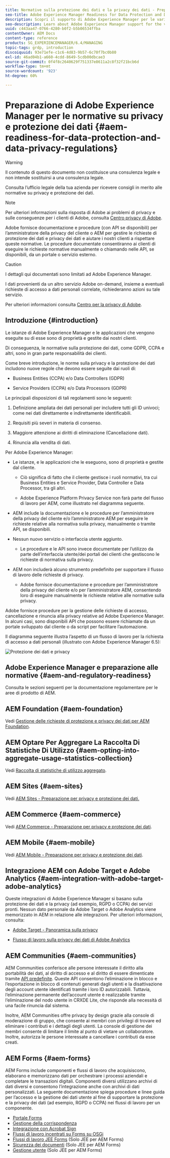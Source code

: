 ```yaml
---
title: Normative sulla protezione dei dati e la privacy dei dati - Preparazione di Adobe Experience Manager
seo-title: Adobe Experience Manager Readiness for Data Protection and Data Privacy Regulations; such as GDPR, CCPA, etc
description: Scopri il supporto di Adobe Experience Manager per le varie normative su privacy e protezione dei dati, incluso il Regolamento generale sulla protezione dei dati (RGPD) dell’UE, il California Consumer Privacy Act e le modalità per conformarsi all’implementazione di un nuovo progetto AEM.
seo-description: Learn about Adobe Experience Manager support for the various Data Protection and Data Privacy Regulations; including the EU General Data Protection Regulation (GDPR), the California Consumer Privacy Act and how to comply when implementing a new AEM project.
uuid: c443aa47-0766-4280-b0f2-b5b06534ffba
contentOwner: AEM Docs
content-type: reference
products: SG_EXPERIENCEMANAGER/6.4/MANAGING
topic-tags: grdp, introduction
discoiquuid: 93e71efe-c1c6-4d83-9b57-6c70f7bc0b80
exl-id: 46ad04b1-a660-4cdd-8649-5cdb00dbcae3
source-git-commit: 0f4f8c2640629f751337e8611a2c8f32f21bcb6d
workflow-type: tm+mt
source-wordcount: '923'
ht-degree: 60%

---
```


# Preparazione di Adobe Experience Manager per le normative su privacy e protezione dei dati {#aem-readiness-for-data-protection-and-data-privacy-regulations}

>[!WARNING]
>
>Il contenuto di questo documento non costituisce una consulenza legale e non intende sostituirsi a una consulenza legale.
>
>Consulta l’ufficio legale della tua azienda per ricevere consigli in merito alle normative su privacy e protezione dei dati.

>[!NOTE]
>
>Per ulteriori informazioni sulla risposta di Adobe ai problemi di privacy e sulle conseguenze per i clienti di Adobe, consulta [Centro privacy di Adobe](https://www.adobe.com/it/privacy.html).

Adobe fornisce documentazione e procedure (con API se disponibili) per l’amministratore della privacy del cliente o AEM per gestire le richieste di protezione dei dati e privacy dei dati e aiutare i nostri clienti a rispettare queste normative. Le procedure documentate consentiranno ai clienti di eseguire le richieste normative manualmente o chiamando nelle API, se disponibili, da un portale o servizio esterno.

>[!CAUTION]
>
>I dettagli qui documentati sono limitati ad Adobe Experience Manager.
>
>I dati provenienti da un altro servizio Adobe on-demand, insieme a eventuali richieste di accesso a dati personali correlate, richiederanno azioni su tale servizio.
>
>Per ulteriori informazioni consulta [Centro per la privacy di Adobe](https://www.adobe.com/privacy.html).

## Introduzione {#introduction}

Le istanze di Adobe Experience Manager e le applicazioni che vengono eseguite su di esse sono di proprietà e gestite dai nostri clienti.

Di conseguenza, le normative sulla protezione dei dati, come GDPR, CCPA e altri, sono in gran parte responsabilità dei clienti.

Come breve introduzione, le norme sulla privacy e la protezione dei dati includono nuove regole che devono essere seguite dai ruoli di:

* Business Entities (CCPA) e/o Data Controllers (GDPR)

* Service Providers (CCPA) e/o Data Processors (GDPR)

Le principali disposizioni di tali regolamenti sono le seguenti:

1. Definizione ampliata dei dati personali per includere tutti gli ID univoci; come nei dati direttamente e indirettamente identificabili.

2. Requisiti più severi in materia di consenso.

3. Maggiore attenzione ai diritti di eliminazione (Cancellazione dati).

4. Rinuncia alla vendita di dati.

Per Adobe Experience Manager:

* Le istanze, e le applicazioni che le eseguono, sono di proprietà e gestite dal cliente.

   * Ciò significa di fatto che il cliente gestisce i ruoli normativi, tra cui Business Entities e Service Provider, Data Controller e Data Processor, tra gli altri.

   * Adobe Experience Platform Privacy Service non farà parte del flusso di lavoro per AEM, come illustrato nel diagramma seguente.

* AEM include la documentazione e le procedure per l’amministratore della privacy del cliente e/o l’amministratore AEM per eseguire le richieste relative alla normativa sulla privacy, manualmente o tramite API, se disponibili.

* Nessun nuovo servizio o interfaccia utente aggiunto.

   * Le procedure e le API sono invece documentate per l’utilizzo da parte dell’interfaccia utente/dei portali dei clienti che gestiscono le richieste di normativa sulla privacy.

* AEM non includerà alcuno strumento predefinito per supportare il flusso di lavoro delle richieste di privacy.

   * Adobe fornisce documentazione e procedure per l’amministratore della privacy del cliente e/o per l’amministratore AEM, consentendo loro di eseguire manualmente le richieste relative alle normative sulla privacy.

Adobe fornisce procedure per la gestione delle richieste di accesso, cancellazione e rinuncia alla privacy relative ad Adobe Experience Manager. In alcuni casi, sono disponibili API che possono essere richiamate da un portale sviluppato dal cliente o da script per facilitare l’automazione.

Il diagramma seguente illustra l’aspetto di un flusso di lavoro per la richiesta di accesso a dati personali (illustrato con Adobe Experience Manager 6.5):

![Protezione dei dati e privacy](assets/data-protection-and-privacy-01.png)

## Adobe Experience Manager e preparazione alle normative {#aem-and-regulatory-readiness}

Consulta le sezioni seguenti per la documentazione regolamentare per le aree di prodotto di AEM.

## AEM Foundation {#aem-foundation}

Vedi [Gestione delle richieste di protezione e privacy dei dati per AEM Foundation](/help/sites-administering/handling-gdpr-requests-for-aem-platform.md).

## AEM Optare Per Aggregare La Raccolta Di Statistiche Di Utilizzo {#aem-opting-into-aggregate-usage-statistics-collection}

Vedi [Raccolta di statistiche di utilizzo aggregato](/help/sites-deploying/opt-in-aggregated-usage-statistics.md).

## AEM Sites {#aem-sites}

Vedi [AEM Sites - Preparazione per privacy e protezione dei dati.](/help/sites-administering/gdpr-compliance-sites.md)

## AEM Commerce {#aem-commerce}

Vedi [AEM Commerce - Preparazione per privacy e protezione dei dati](/help/sites-administering/gdpr-compliance-commerce.md).

## AEM Mobile {#aem-mobile}

Vedi [AEM Mobile - Preparazione per privacy e protezione dei dati](/help/mobile/aem-mobile-gdpr-compliance.md).

## Integrazione AEM con Adobe Target e Adobe Analytics {#aem-integration-with-adobe-target-adobe-analytics}

Queste integrazioni di Adobe Experience Manager si basano sulla protezione dei dati e la privacy (ad esempio, RGPD o CCPA) dei servizi pronti. Nessun dato personale da Adobe Target o Adobe Analytics viene memorizzato in AEM in relazione alle integrazioni.
Per ulteriori informazioni, consulta:

* [Adobe Target - Panoramica sulla privacy](https://experienceleague.adobe.com/docs/target/using/implement-target/before-implement/privacy/privacy.html?lang=it)

* [Flusso di lavoro sulla privacy dei dati di Adobe Analytics](https://experienceleague.adobe.com/docs/analytics/admin/data-governance/an-gdpr-workflow.html?lang=it)

## AEM Communities {#aem-communities}

AEM Communities conferisce alle persone interessate il diritto alla portabilità dei dati, al diritto di accesso e al diritto di essere dimenticate tramite [API predefinite](/help/communities/user-ugc-management-service.md). Queste API consentono l’eliminazione in blocco e l’esportazione in blocco di contenuti generati dagli utenti e la disattivazione degli account utente identificati tramite i loro ID autorizzabili. Tuttavia, l’eliminazione permanente dell’account utente è realizzabile tramite l’eliminazione del nodo utente in CRXDE Lite, che risponde alla necessità di una facile rinuncia dal sistema.

Inoltre, AEM Communities offre privacy by design grazie alla console di moderazione di gruppo, che consente ai membri con privilegi di trovare ed eliminare i contributi e i dettagli degli utenti. La console di gestione dei membri consente di limitare il limite al punto di vietare un collaboratore. Inoltre, autorizza le persone interessate a cancellare i contributi da esse creati.

## AEM Forms {#aem-forms}

AEM Forms include componenti e flussi di lavoro che acquisiscono, elaborano e memorizzano dati per orchestrare i processi aziendali e completare le transazioni digitali. Componenti diversi utilizzano archivi di dati diversi e consentono l’integrazione anche con archivi di dati personalizzati. La seguente documentazione spiega procedure e linee guida per l’accesso e la gestione dei dati utente al fine di supportare la protezione e la privacy dei dati (ad esempio, RGPD o CCPA) nei flussi di lavoro per un componente.

* [Portale Forms](/help/forms/using/forms-portal-handling-user-data.md)
* [Gestione della corrispondenza](/help/forms/using/correspondence-management-handling-user-data.md)
* [Integrazione con Acrobat Sign](/help/forms/using/integration-adobe-sign-handling-user-data.md)
* [Flussi di lavoro incentrati su Forms su OSGi](/help/forms/using/forms-workflow-osgi-handling-user-data.md)
* [Flussi di lavoro JEE Forms](/help/forms/using/forms-workflow-jee-handling-user-data.md) (Solo JEE per AEM Forms)
* [Sicurezza dei documenti](/help/forms/using/document-security-handling-user-data.md) (Solo JEE per AEM Forms)
* [Gestione utente](/help/forms/using/user-management-handling-user-data.md) (Solo JEE per AEM Forms)
